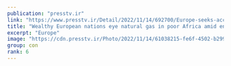 ```yaml
---
publication: "presstv.ir"
link: "https://www.presstv.ir/Detail/2022/11/14/692700/Europe-seeks-access-to-African-fossil-fuels-raising-alarm-at-COP27"
title: "Wealthy European nations eye natural gas in poor Africa amid energy crunch "
excerpt: "Europe"
image: "https://cdn.presstv.ir/Photo/2022/11/14/61038215-fe6f-4502-b299-b3e85082409c.jfif"
group: con
rank: 6
---
```

